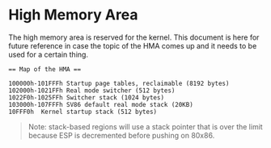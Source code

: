 # High Memory Area

The high memory area is reserved for the kernel. This document is here for future reference in case the topic of the HMA comes up and it needs to be used for a certain thing.

```
== Map of the HMA ==

100000h-101FFFh Startup page tables, reclaimable (8192 bytes)
102000h-1021FFh Real mode switcher (512 bytes)
1022F0h-1025FFh Switcher stack (1024 bytes)
103000h-107FFFh SV86 default real mode stack (20KB)
10FFF0h  Kernel startup stack (512 bytes)
```

> Note: stack-based regions will use a stack pointer that is over the limit because ESP is decremented before pushing on 80x86.
